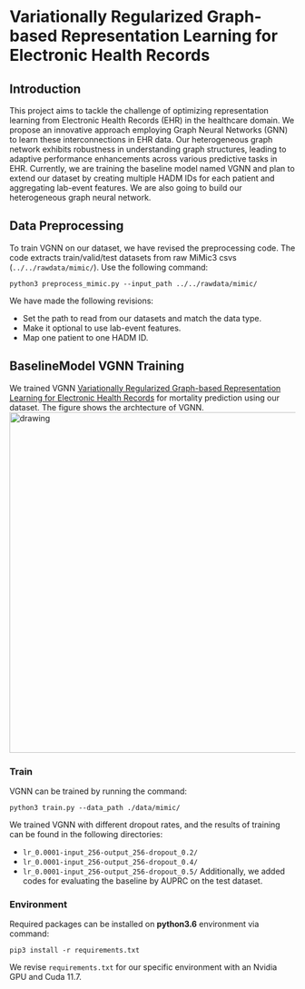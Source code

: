 # Variationally Regularized Graph-based Representation Learning for Electronic Health Records

## Introduction
This project aims to tackle the challenge of optimizing representation learning from Electronic Health Records (EHR) in the healthcare domain.  We propose an innovative approach employing Graph Neural Networks (GNN) to learn these interconnections in EHR data. Our heterogeneous graph network exhibits robustness in understanding graph structures, leading to adaptive performance enhancements across various predictive tasks in EHR. 
Currently, we are training the baseline model named VGNN and plan to extend our dataset by creating multiple HADM IDs for each patient and aggregating lab-event features. We are also going to build our heterogeneous graph neural network.


## Data Preprocessing
To train VGNN on our dataset, we have revised the preprocessing code. The code extracts train/valid/test datasets from raw MiMic3 csvs (`../../rawdata/mimic/`). Use the following command:
```
python3 preprocess_mimic.py --input_path ../../rawdata/mimic/
```
We have made the following revisions:
* Set the path to read from our datasets and match the data type.
* Make it optional to use lab-event features.
* Map one patient to one HADM ID.


## BaselineModel VGNN Training
We trained VGNN [Variationally Regularized Graph-based Representation Learning for Electronic Health Records](https://arxiv.org/abs/1912.03761) for mortality prediction using our dataset. The figure shows the archtecture of VGNN.
<img src="https://github.com/NYUMedML/GNN_for_EHR/blob/master/plots/model.png" alt="drawing" width="600"/>


### Train
VGNN can be trained by running the command:
```
python3 train.py --data_path ./data/mimic/
```
We trained VGNN with different dropout rates, and the results of training can be found in the following directories:
* `lr_0.0001-input_256-output_256-dropout_0.2/`
* `lr_0.0001-input_256-output_256-dropout_0.4/`
* `lr_0.0001-input_256-output_256-dropout_0.5/`
Additionally, we added codes for evaluating the baseline by AUPRC on the test dataset.


### Environment
Required packages can be installed on **python3.6** environment via command:
```
pip3 install -r requirements.txt
```
We revise `requirements.txt`  for our specific environment with an Nvidia GPU and Cuda 11.7.